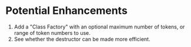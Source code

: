 # Potential Enhancements

1. Add a "Class Factory" with an optional maximum number of tokens, or range of token numbers to use.
2. See whether the destructor can be made more efficient.